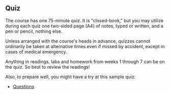 ## Quiz

The course has one 75-minute quiz. It is "closed-book," but you may utilize during each quiz one two-sided page (A4) of notes, typed or written, and a pen or pencil, nothing else.

Unless arranged with the course's heads in advance, quizzes cannot ordinarily be taken at alternative times even if missed by accident, except in cases of medical emergency.

Anything in readings, labs and homework from weeks 1 through 7 can be on the quiz. So best to review the readings!

Also, to prepare well, you might have a try at this sample quiz:

- [Questions](proeftentamen+2015.pdf)

